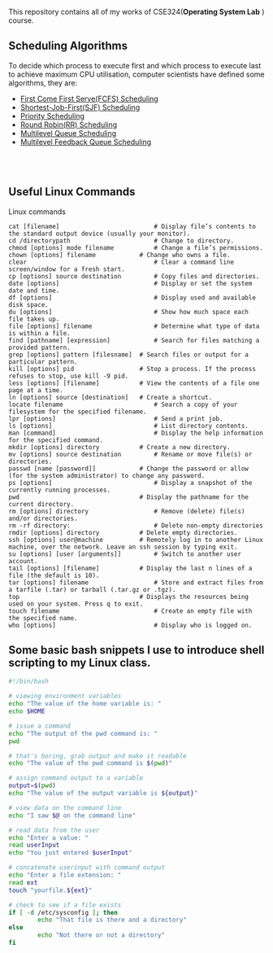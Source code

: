 This repository contains all of my works of CSE324(**Operating System Lab** ) course.

## Scheduling Algorithms
To decide which process to execute first and which process to execute last to achieve maximum CPU utilisation, computer scientists have defined some algorithms, they are:

- <td> <a href="https://github.com/rabbycse/Operating-System/tree/master/sources/01/First%20Come%20First%20Serve">First Come First Serve(FCFS) Scheduling</a>
- <a href="https://github.com/rabbycse/Operating-System/tree/master/sources/02/Shortest%20Job%20First">Shortest-Job-First(SJF) Scheduling</a>
- <a href="https://github.com/rabbycse/Operating-System/tree/master/sources/03/Priority%20Scheduling">Priority Scheduling</a>
- <a href="https://github.com/rabbycse/Operating-System/tree/master/sources/04/Round%20Robin(RR)%20Scheduling">Round Robin(RR) Scheduling</a>
- <a href="https://github.com/rabbycse/Operating-System">Multilevel Queue Scheduling</a>
- <a href="https://github.com/rabbycse/Operating-System">Multilevel Feedback Queue Scheduling</a></td>

<br></br>

## Useful Linux Commands

Linux commands
```
cat [filename]	                        # Display file’s contents to the standard output device (usually your monitor).
cd /directorypath                       # Change to directory.
chmod [options] mode filename           # Change a file’s permissions.
chown [options] filename	        # Change who owns a file.
clear	                                # Clear a command line screen/window for a fresh start.
cp [options] source destination         # Copy files and directories.
date [options]	                        # Display or set the system date and time.
df [options]	                        # Display used and available disk space.
du [options]	                        # Show how much space each file takes up.
file [options] filename	                # Determine what type of data is within a file.
find [pathname] [expression]	        # Search for files matching a provided pattern.
grep [options] pattern [filesname]	# Search files or output for a particular pattern.
kill [options] pid	                # Stop a process. If the process refuses to stop, use kill -9 pid.
less [options] [filename]	        # View the contents of a file one page at a time.
ln [options] source [destination]	# Create a shortcut.
locate filename	                        # Search a copy of your filesystem for the specified filename.
lpr [options]	                        # Send a print job.
ls [options]	                        # List directory contents.
man [command]	                        # Display the help information for the specified command.
mkdir [options] directory	        # Create a new directory.
mv [options] source destination	        # Rename or move file(s) or directories.
passwd [name [password]]	        # Change the password or allow (for the system administrator) to change any password.
ps [options]	                        # Display a snapshot of the currently running processes.
pwd	                                # Display the pathname for the current directory.
rm [options] directory	                # Remove (delete) file(s) and/or directories.
rm -rf directory:                       # Delete non-empty directories
rmdir [options] directory	        # Delete empty directories.
ssh [options] user@machine	        # Remotely log in to another Linux machine, over the network. Leave an ssh session by typing exit.
su [options] [user [arguments]]	        # Switch to another user account.
tail [options] [filename]	        # Display the last n lines of a file (the default is 10).
tar [options] filename	                # Store and extract files from a tarfile (.tar) or tarball (.tar.gz or .tgz).
top	                                # Displays the resources being used on your system. Press q to exit.
touch filename	                        # Create an empty file with the specified name.
who [options]	                        # Display who is logged on.
```



## Some basic bash snippets I use to introduce shell scripting to my Linux class.
```sh
#!/bin/bash

# viewing environment variables
echo "The value of the home variable is: "
echo $HOME

# issue a command
echo "The output of the pwd command is: "
pwd

# that's boring, grab output and make it readable
echo "The value of the pwd command is $(pwd)"

# assign command output to a variable
output=$(pwd)
echo "The value of the output variable is ${output}"

# view data on the command line
echo "I saw $@ on the command line"

# read data from the user
echo "Enter a value: "
read userInput
echo "You just entered $userInput"

# concatenate userinput with command output
echo "Enter a file extension: "
read ext
touch "yourfile.${ext}"

# check to see if a file exists
if [ -d /etc/sysconfig ]; then
        echo "That file is there and a directory"
else
        echo "Not there or not a directory"
fi

```


